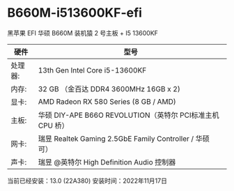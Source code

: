 # B660M-i513600KF-efi
黑苹果 EFI  华硕 B660M 装机猿 2 号主板 + I5 13600KF


| 硬件 | 型号                            |
| ------- | ------------------------------------------------------------ |
| 处理器: | 13th Gen Intel Core i5-13600KF                               |
| 内存:   | 32 GB （金百达 DDR4 3600MHz 16GB x 2)                        |
| 显卡:   | AMD Radeon RX 580 Series (8 GB / AMD)                        |
| 主板:   | 华硕 DIY-APE B66O REVOLUTION（英特尔 PCI标准主机 CPU 桥）    |
| 网卡:   | 瑞昱 Realtek Gaming 2.5GbE Family Controller / 华硕<br/>可） |
| 声卡:   | 瑞昱 @英特尔 High Definition Audio 控制器                    |


当前已经安装：13.0 (22A380)
安装时间：2022年11月17日
